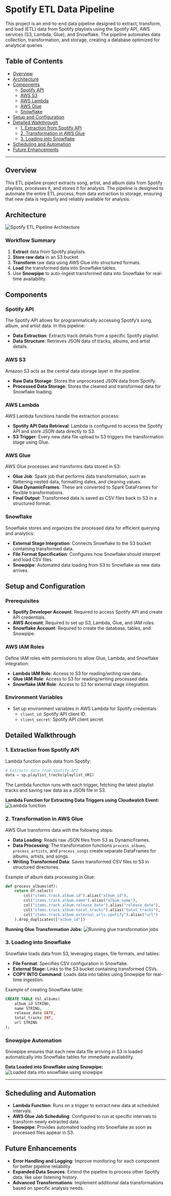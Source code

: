 
# Spotify ETL Data Pipeline

This project is an end-to-end data pipeline designed to extract, transform, and load (ETL) data from Spotify playlists using the Spotify API, AWS services (S3, Lambda, Glue), and Snowflake. The pipeline automates data collection, transformation, and storage, creating a database optimized for analytical queries.

## Table of Contents

- [Overview](#overview)
- [Architecture](#architecture)
- [Components](#components)
  - [Spotify API](#spotify-api)
  - [AWS S3](#aws-s3)
  - [AWS Lambda](#aws-lambda)
  - [AWS Glue](#aws-glue)
  - [Snowflake](#snowflake)
- [Setup and Configuration](#setup-and-configuration)
- [Detailed Walkthrough](#detailed-walkthrough)
  - [1. Extraction from Spotify API](#1-extraction-from-spotify-api)
  - [2. Transformation in AWS Glue](#2-transformation-in-aws-glue)
  - [3. Loading into Snowflake](#3-loading-into-snowflake)
- [Scheduling and Automation](#scheduling-and-automation)
- [Future Enhancements](#future-enhancements)

---

## Overview

This ETL pipeline project extracts song, artist, and album data from Spotify playlists, processes it, and stores it for analysis. The pipeline is designed to automate the entire ETL process, from data extraction to storage, ensuring that new data is regularly and reliably available for analysis.

## Architecture

![Spotify ETL Pipeline Architecture](/images/Spotify_ETL_pipeline_architecture.jpg)

### Workflow Summary

1. **Extract** data from Spotify playlists.
2. **Store raw data** in an S3 bucket.
3. **Transform** raw data using AWS Glue into structured formats.
4. **Load** the transformed data into Snowflake tables.
5. Use **Snowpipe** to auto-ingest transformed data into Snowflake for real-time availability.

## Components

### Spotify API

The Spotify API allows for programmatically accessing Spotify’s song, album, and artist data. In this pipeline:
- **Data Extraction**: Extracts track details from a specific Spotify playlist.
- **Data Structure**: Retrieves JSON data of tracks, albums, and artist details.

### AWS S3

Amazon S3 acts as the central data storage layer in the pipeline:
- **Raw Data Storage**: Stores the unprocessed JSON data from Spotify.
- **Processed Data Storage**: Stores the cleaned and transformed data for Snowflake loading.
  
### AWS Lambda

AWS Lambda functions handle the extraction process:
- **Spotify API Data Retrieval**: Lambda is configured to access the Spotify API and store JSON data directly to S3.
- **S3 Trigger**: Every new data file upload to S3 triggers the transformation stage using Glue.

### AWS Glue

AWS Glue processes and transforms data stored in S3:
- **Glue Job**: Spark job that performs data transformation, such as flattening nested data, formatting dates, and cleaning values.
- **Glue DynamicFrames**: These are converted to Spark DataFrames for flexible transformations.
- **Final Output**: Transformed data is saved as CSV files back to S3 in a structured format.

### Snowflake

Snowflake stores and organizes the processed data for efficient querying and analytics:
- **External Stage Integration**: Connects Snowflake to the S3 bucket containing transformed data.
- **File Format Specification**: Configures how Snowflake should interpret and load CSV files.
- **Snowpipe**: Automated data loading from S3 to Snowflake as new data arrives.

## Setup and Configuration

### Prerequisites

- **Spotify Developer Account**: Required to access Spotify API and create API credentials.
- **AWS Account**: Required to set up S3, Lambda, Glue, and IAM roles.
- **Snowflake Account**: Required to create the database, tables, and Snowpipe.
  
### AWS IAM Roles

Define IAM roles with permissions to allow Glue, Lambda, and Snowflake integration:
- **Lambda IAM Role**: Access to S3 for reading/writing raw data.
- **Glue IAM Role**: Access to S3 for reading/writing processed data.
- **Snowflake IAM Role**: Access to S3 for external stage integration.

### Environment Variables

- Set up environment variables in AWS Lambda for Spotify credentials:
  - `client_id`: Spotify API client ID.
  - `client_secret`: Spotify API client secret.

## Detailed Walkthrough

### 1. Extraction from Spotify API

Lambda function pulls data from Spotify:
```python
# Extracts data from Spotify API
data = sp.playlist_tracks(playlist_URI)
```
The Lambda function runs with each trigger, fetching the latest playlist tracks and saving raw data as a JSON file in S3.

**Lambda Function for Extracting Data Triggers using Cloudwatch Event:**
![Lambda function](/images/extract_lambda_function.png)

### 2. Transformation in AWS Glue

AWS Glue transforms data with the following steps:
- **Data Loading**: Reads raw JSON files from S3 as DynamicFrames.
- **Data Processing**: The transformation functions `process_albums`, `process_artists`, and `process_songs` create separate DataFrames for albums, artists, and songs.
- **Writing Transformed Data**: Saves transformed CSV files to S3 in structured directories.

Example of album data processing in Glue:
```python
def process_albums(df):
    return df.select(
        col("items.track.album.id").alias("album_id"),
        col("items.track.album.name").alias("album_name"),
        col("items.track.album.release_date").alias("release_date"),
        col("items.track.album.total_tracks").alias("total_tracks"),
        col("items.track.album.external_urls.spotify").alias("url")
    ).drop_duplicates(["album_id"])
```

**Running Glue Transformation Jobs:**
![Running glue transformation jobs](/images/glue_job_run.png)

### 3. Loading into Snowflake

Snowflake loads data from S3, leveraging stages, file formats, and tables:
- **File Format**: Specifies CSV configuration in Snowflake.
- **External Stage**: Links to the S3 bucket containing transformed CSVs.
- **COPY INTO Command**: Loads data into tables using Snowpipe for real-time ingestion.

Example of creating Snowflake table:
```sql
CREATE TABLE tbl_albums(
    album_id STRING,
    name STRING,
    release_date DATE,
    total_tracks INT,
    url STRING
);
```

### Snowpipe Automation

Snowpipe ensures that each new data file arriving in S3 is loaded automatically into Snowflake tables for immediate availability.

**Data Loaded into Snowflake using Snowpipe:**
![Loaded data into snowflake using snowpipe](/images/loaded_data_snowflake.png)

---

## Scheduling and Automation

- **Lambda Function**: Runs on a trigger to extract new data at scheduled intervals.
- **AWS Glue Job Scheduling**: Configured to run at specific intervals to transform newly extracted data.
- **Snowpipe**: Provides automated loading into Snowflake as soon as processed files appear in S3.

## Future Enhancements

- **Error Handling and Logging**: Improve monitoring for each component for better pipeline reliability.
- **Expanded Data Sources**: Extend the pipeline to process other Spotify data, like user listening history.
- **Advanced Transformations**: Implement additional data transformations based on specific analysis needs.
